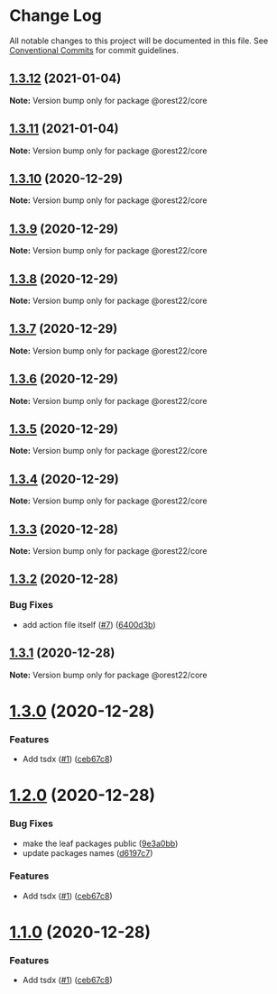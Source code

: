 # Change Log

All notable changes to this project will be documented in this file.
See [Conventional Commits](https://conventionalcommits.org) for commit guidelines.

## [1.3.12](https://github.com/orest22/lerna-example/compare/v1.3.11...v1.3.12) (2021-01-04)

**Note:** Version bump only for package @orest22/core





## [1.3.11](https://github.com/orest22/lerna-example/compare/v1.3.10...v1.3.11) (2021-01-04)

**Note:** Version bump only for package @orest22/core





## [1.3.10](https://github.com/orest22/lerna-example/compare/v1.3.8...v1.3.10) (2020-12-29)

**Note:** Version bump only for package @orest22/core





## [1.3.9](https://github.com/orest22/lerna-example/compare/v1.3.8...v1.3.9) (2020-12-29)

**Note:** Version bump only for package @orest22/core





## [1.3.8](https://github.com/orest22/lerna-example/compare/v1.3.7...v1.3.8) (2020-12-29)

**Note:** Version bump only for package @orest22/core





## [1.3.7](https://github.com/orest22/lerna-example/compare/v1.3.6...v1.3.7) (2020-12-29)

**Note:** Version bump only for package @orest22/core





## [1.3.6](https://github.com/orest22/lerna-example/compare/v1.3.5...v1.3.6) (2020-12-29)

**Note:** Version bump only for package @orest22/core





## [1.3.5](https://github.com/orest22/lerna-example/compare/v1.3.4...v1.3.5) (2020-12-29)

**Note:** Version bump only for package @orest22/core





## [1.3.4](https://github.com/orest22/lerna-example/compare/v1.3.3...v1.3.4) (2020-12-29)

**Note:** Version bump only for package @orest22/core





## [1.3.3](https://github.com/orest22/lerna-example/compare/v1.3.2...v1.3.3) (2020-12-28)

**Note:** Version bump only for package @orest22/core





## [1.3.2](https://github.com/orest22/lerna-example/compare/v1.3.1...v1.3.2) (2020-12-28)


### Bug Fixes

* add action file itself ([#7](https://github.com/orest22/lerna-example/issues/7)) ([6400d3b](https://github.com/orest22/lerna-example/commit/6400d3baa9308a682463eda3fa2e97b15d69d764))





## [1.3.1](https://github.com/orest22/lerna-example/compare/v1.3.0...v1.3.1) (2020-12-28)

**Note:** Version bump only for package @orest22/core





# [1.3.0](https://github.com/orest22/lerna-example/compare/v1.0.0...v1.3.0) (2020-12-28)


### Features

* Add tsdx ([#1](https://github.com/orest22/lerna-example/issues/1)) ([ceb67c8](https://github.com/orest22/lerna-example/commit/ceb67c87515167a32de0d4335932a1d5a7089512))





# [1.2.0](https://github.com/orest22/lerna-example/compare/v1.0.0...v1.2.0) (2020-12-28)


### Bug Fixes

* make the leaf packages public ([9e3a0bb](https://github.com/orest22/lerna-example/commit/9e3a0bb24fceee55f7b6eb712c8cd60a57978238))
* update packages names ([d6197c7](https://github.com/orest22/lerna-example/commit/d6197c7dcc6b1244e20a4f2310ba5aa002d7929c))


### Features

* Add tsdx ([#1](https://github.com/orest22/lerna-example/issues/1)) ([ceb67c8](https://github.com/orest22/lerna-example/commit/ceb67c87515167a32de0d4335932a1d5a7089512))





# [1.1.0](https://github.com/orest22/lerna-example/compare/v1.0.0...v1.1.0) (2020-12-28)


### Features

* Add tsdx ([#1](https://github.com/orest22/lerna-example/issues/1)) ([ceb67c8](https://github.com/orest22/lerna-example/commit/ceb67c87515167a32de0d4335932a1d5a7089512))
